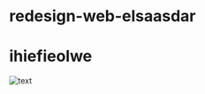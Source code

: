# redesign-web-elsaasdar

# ihiefieolwe
![text](https://github.com/ElsaAsdar/redesign-web-elsaasdar/blob/main/Screenshot/screencapture-file-C-Users-hp-14-OneDrive-Documents-GitHub-redesign-web-elsaasdar-index-html-2024-05-22-14_26_35.png)